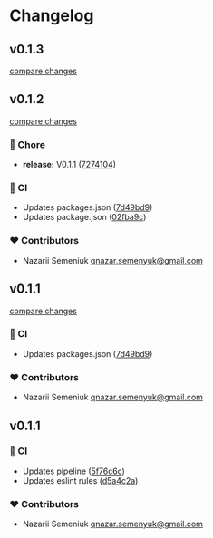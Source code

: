 # Changelog


## v0.1.3

[compare changes](https://github.com/nazarii-semeniuk/nuxt-basic-sitemap/compare/v0.1.2...v0.1.3)

## v0.1.2

[compare changes](https://github.com/nazarii-semeniuk/nuxt-basic-sitemap/compare/v0.1.1...v0.1.2)

### 🏡 Chore

- **release:** V0.1.1 ([7274104](https://github.com/nazarii-semeniuk/nuxt-basic-sitemap/commit/7274104))

### 🤖 CI

- Updates packages.json ([7d49bd9](https://github.com/nazarii-semeniuk/nuxt-basic-sitemap/commit/7d49bd9))
- Updates package.json ([02fba9c](https://github.com/nazarii-semeniuk/nuxt-basic-sitemap/commit/02fba9c))

### ❤️ Contributors

- Nazarii Semeniuk <qnazar.semenyuk@gmail.com>

## v0.1.1

[compare changes](https://github.com/nazarii-semeniuk/nuxt-simple-sitemap/compare/v0.1.1...v0.1.1)

### 🤖 CI

- Updates packages.json ([7d49bd9](https://github.com/nazarii-semeniuk/nuxt-simple-sitemap/commit/7d49bd9))

### ❤️ Contributors

- Nazarii Semeniuk <qnazar.semenyuk@gmail.com>

## v0.1.1


### 🤖 CI

- Updates pipeline ([5f76c6c](https://github.com/your-org/my-module/commit/5f76c6c))
- Updates eslint rules ([d5a4c2a](https://github.com/your-org/my-module/commit/d5a4c2a))

### ❤️ Contributors

- Nazarii Semeniuk <qnazar.semenyuk@gmail.com>

